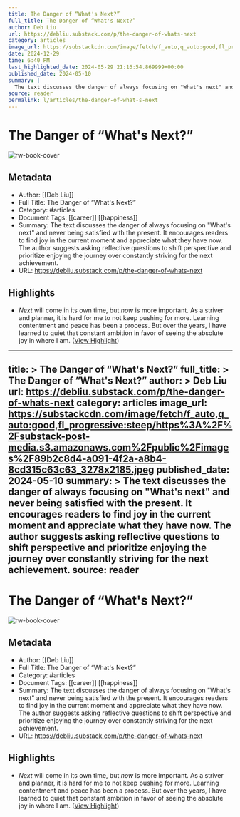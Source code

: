 ```yaml
---
title: The Danger of “What's Next?”
full_title: The Danger of “What's Next?”
author: Deb Liu
url: https://debliu.substack.com/p/the-danger-of-whats-next
category: articles
image_url: https://substackcdn.com/image/fetch/f_auto,q_auto:good,fl_progressive:steep/https%3A%2F%2Fsubstack-post-media.s3.amazonaws.com%2Fpublic%2Fimages%2F89b2c8d4-a091-4f2a-a8b4-8cd315c63c63_3278x2185.jpeg
date: 2024-12-29
time: 6:40 PM
last_highlighted_date: 2024-05-29 21:16:54.869999+00:00
published_date: 2024-05-10
summary: |
  The text discusses the danger of always focusing on "What's next" and never being satisfied with the present. It encourages readers to find joy in the current moment and appreciate what they have now. The author suggests asking reflective questions to shift perspective and prioritize enjoying the journey over constantly striving for the next achievement.
source: reader
permalink: l/articles/the-danger-of-what-s-next
---
```

# The Danger of “What's Next?”

![rw-book-cover](https://substackcdn.com/image/fetch/f_auto,q_auto:good,fl_progressive:steep/https%3A%2F%2Fsubstack-post-media.s3.amazonaws.com%2Fpublic%2Fimages%2F89b2c8d4-a091-4f2a-a8b4-8cd315c63c63_3278x2185.jpeg)

## Metadata
- Author: [[Deb Liu]]
- Full Title: The Danger of “What's Next?”
- Category: #articles
- Document Tags: [[career]] [[happiness]] 
- Summary: The text discusses the danger of always focusing on "What's next" and never being satisfied with the present. It encourages readers to find joy in the current moment and appreciate what they have now. The author suggests asking reflective questions to shift perspective and prioritize enjoying the journey over constantly striving for the next achievement.
- URL: https://debliu.substack.com/p/the-danger-of-whats-next

## Highlights
- *Next* will come in its own time, but *now* is more important. As a striver and planner, it is hard for me to not keep pushing for more. Learning contentment and peace has been a process. But over the years, I have learned to quiet that constant ambition in favor of seeing the absolute joy in where I am. ([View Highlight](https://read.readwise.io/read/01hz23s7b0apkjjqedwgca3fv8))


---
title: >
  The Danger of “What's Next?”
full_title: >
  The Danger of “What's Next?”
author: >
  Deb Liu
url: https://debliu.substack.com/p/the-danger-of-whats-next
category: articles
image_url: https://substackcdn.com/image/fetch/f_auto,q_auto:good,fl_progressive:steep/https%3A%2F%2Fsubstack-post-media.s3.amazonaws.com%2Fpublic%2Fimages%2F89b2c8d4-a091-4f2a-a8b4-8cd315c63c63_3278x2185.jpeg
published_date: 2024-05-10
summary: >
  The text discusses the danger of always focusing on "What's next" and never being satisfied with the present. It encourages readers to find joy in the current moment and appreciate what they have now. The author suggests asking reflective questions to shift perspective and prioritize enjoying the journey over constantly striving for the next achievement.
source: reader
---
# The Danger of “What's Next?”

![rw-book-cover](https://substackcdn.com/image/fetch/f_auto,q_auto:good,fl_progressive:steep/https%3A%2F%2Fsubstack-post-media.s3.amazonaws.com%2Fpublic%2Fimages%2F89b2c8d4-a091-4f2a-a8b4-8cd315c63c63_3278x2185.jpeg)

## Metadata
- Author: [[Deb Liu]]
- Full Title: The Danger of “What's Next?”
- Category: #articles
- Document Tags: [[career]] [[happiness]] 
- Summary: The text discusses the danger of always focusing on "What's next" and never being satisfied with the present. It encourages readers to find joy in the current moment and appreciate what they have now. The author suggests asking reflective questions to shift perspective and prioritize enjoying the journey over constantly striving for the next achievement.
- URL: https://debliu.substack.com/p/the-danger-of-whats-next

## Highlights
- *Next* will come in its own time, but *now* is more important. As a striver and planner, it is hard for me to not keep pushing for more. Learning contentment and peace has been a process. But over the years, I have learned to quiet that constant ambition in favor of seeing the absolute joy in where I am. ([View Highlight](https://read.readwise.io/read/01hz23s7b0apkjjqedwgca3fv8))


